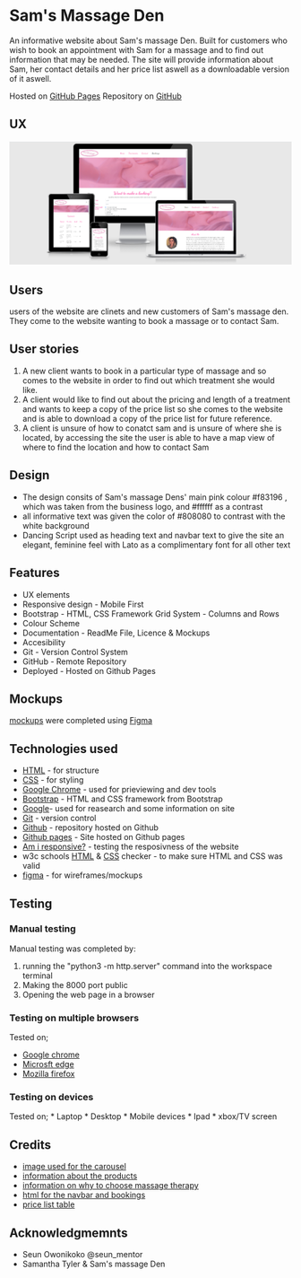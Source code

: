 # Sam's Massage Den
An informative website about Sam's massage Den. Built for customers who wish to book an appointment with Sam for a massage and
to find out information that may be needed. The site will provide information about Sam, her contact details and her price list aswell as a downloadable
version of it aswell.

Hosted on [GitHub Pages](https://jtyler4699.github.io/Samsmassageden/) Repository on [GitHub](https://github.com/jtyler4699/Samsmassageden)

## UX
![am i responsive](/documentation/responsive.png)

## Users
users of the website are clinets and new customers of Sam's massage den. They come to the website wanting to book a massage or to contact Sam.

## User stories
1. A new client wants to book in a particular type of massage and so comes to the website in order to find out which treatment she would like.
2. A client would like to find out about the pricing and length of a  treatment and wants to keep a copy of the price list so she comes to the website and is able to download
a copy of the price list for future reference.
3. A client is unsure of how to conatct sam and is unsure of where she is located, by accessing the site the user is able to have a map view of where to find the location and how to contact Sam

## Design

* The design consits of Sam's massage Dens' main pink colour #f83196 , which was taken from the business logo, and #ffffff as a contrast
* all informative text was given the color of #808080 to contrast with the white background
* Dancing Script used as heading text and navbar text to give the site an elegant, feminine feel with Lato
    as a complimentary font for all other text

## Features
* UX elements
* Responsive design - Mobile First
* Bootstrap - HTML, CSS Framework
   Grid System - Columns and Rows
* Colour Scheme
* Documentation - ReadMe File, Licence & Mockups
* Accesibility
* Git - Version Control System
* GitHub - Remote Repository
* Deployed - Hosted on Github Pages

## Mockups
[mockups](https://www.figma.com/file/p6Y4Rth8SNSxNy5yGXfcZL/Sams-beauty-den) were completed using [Figma](https://www.figma.com/)

## Technologies used
* [HTML](https://developer.mozilla.org/en-US/docs/Web/HTML) - for structure
* [CSS](https://developer.mozilla.org/en-US/docs/Web/CSS) - for styling
* [Google Chrome](https://www.google.com/chrome/) - used for prieviewing and dev tools
* [Bootstrap](https://getbootstrap.com/) - HTML and CSS framework from Bootstrap
* [Google](https://www.google.com/)- used for reasearch and some information on site
* [Git](https://git-scm.com/) - version control
* [Github](https://github.com/) - repository hosted on Github
* [Github pages](https://jtyler4699.github.io/Samsmassageden/) - Site hosted on Github pages
* [Am i responsive?](http://ami.responsivedesign.is/) - testing the resposivness of the website
* w3c schools [HTML](https://validator.w3.org/) & [CSS](https://jigsaw.w3.org/css-validator/) checker - to make sure HTML and CSS was valid
* [figma](https://www.figma.com/) - for wireframes/mockups

## Testing

### Manual testing
Manual testing was completed by:
1. running the "python3 -m http.server" command into the workspace terminal
2. Making the 8000 port public
3. Opening the web page in a browser

### Testing on multiple browsers
Tested on;
* [Google chrome](https://www.google.co.uk/chrome/)
* [Microsft edge](https://www.microsoft.com/en-us/edge)
* [Mozilla firefox](https://www.mozilla.org/en-GB/firefox/new/)

### Testing on devices   
   Tested on;
    * Laptop
    * Desktop
    * Mobile devices
    * Ipad
    * xbox/TV screen


## Credits

* [image used for the carousel](https://unsplash.com/photos/hBLf2nvp-Yc)
* [information about the products](https://www.skintruth.co.uk/about/)
* [information on why to choose massage therapy](https://www.sfsm.edu/reasons-to-choose-massage-therapy)
* [html for the navbar and bookings](https://getbootstrap.com/docs/4.0/components/navbar/)
* [price list table](https://www.sitepoint.com/community/t/best-method-of-displaying-a-pricelist/74730/5)

## Acknowledgmemnts
* Seun Owonikoko @seun_mentor
* Samantha Tyler & Sam's massage Den